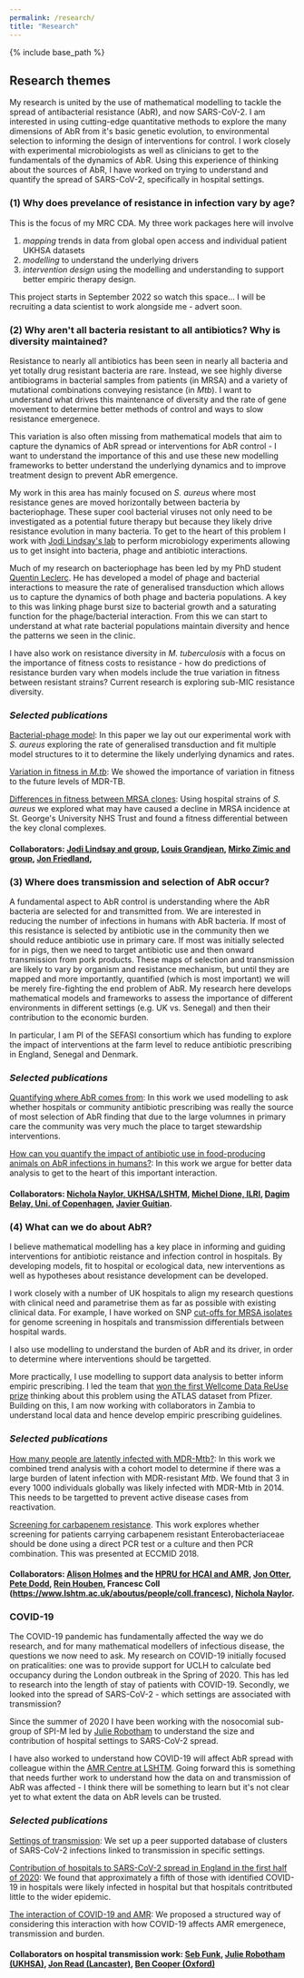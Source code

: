 ```yaml
---
permalink: /research/
title: "Research"
---
```


{% include base_path %}

## Research themes

My research is united by the use of mathematical modelling to tackle the spread of antibacterial resistance (AbR), and now SARS-CoV-2. I am interested in using cutting-edge quantitative methods to explore the many dimensions of AbR from it's basic genetic evolution, to environmental selection to informing the design of interventions for control. I work closely with experimental microbiologists as well as clinicians to get to the fundamentals of the dynamics of AbR. Using this experience of thinking about the sources of AbR, I have worked on trying to understand and quantify the spread of SARS-CoV-2, specifically in hospital settings.  

### (1) Why does prevelance of resistance in infection vary by age? 

This is the focus of my MRC CDA. My three work packages here will involve 

1. *mapping* trends in data from global open access and individual patient UKHSA datasets
2. *modelling* to understand the underlying drivers 
3. *intervention design* using the modelling and understanding to support better empiric therapy design.
 
This project starts in September 2022 so watch this space... I will be recruiting a data scientist to work alongside me - advert soon. 

### (2) Why aren't all bacteria resistant to all antibiotics? Why is diversity maintained? 

Resistance to nearly all antibiotics has been seen in nearly all bacteria and yet totally drug resistant bacteria are rare. Instead, we see highly diverse antibiograms in bacterial samples from patients (in MRSA) and a variety of mutational combinations conveying resistance (in *Mtb*). I want to understand what drives this maintenance of diversity and the rate of gene movement to determine better methods of control and ways to slow resistance emergenece. 

This variation is also often missing from mathematical models that aim to capture the dynamics of AbR spread or interventions for AbR control - I want to understand the importance of this and use these new modelling frameworks to better understand the underlying dynamics and to improve treatment design to prevent AbR emergence. 

My work in this area has mainly focused on *S. aureus* where most resistance genes are moved horizontally between bacteria by bacteriophage. These super cool bacterial viruses not only need to be investigated as a potential future therapy but because they likely drive resistance evolution in many bacteria. To get to the heart of this problem I work with [Jodi Lindsay's lab](https://www.sgul.ac.uk/research-profiles-a-z/jodi-lindsay) to perform microbiology experiments allowing us to get insight into bacteria, phage and antibiotic interactions. 

Much of my research on bacteriophage has been led by my PhD student [Quentin Leclerc](https://scholar.google.com/citations?user=oSDPjWIAAAAJ&hl=en). He has developed a model of phage and bacterial interactions to measure the rate of generalised transduction which allows us to capture the dynamics of both phage and bacteria populations. A key to this was linking phage burst size to bacterial growth and a saturating function for the phage/bacterial interaction. From this we can start to understand at what rate bacterial populations maintain diversity and hence the patterns we seen in the clinic. 

I have also work on resistance diversity in *M. tuberculosis* with a focus on the importance of fitness costs to resistance - how do predictions of resistance burden vary when models include the true variation in fitness between resistant strains? Current research is exploring sub-MIC resistance diversity. 

### *Selected publications*
[Bacterial-phage model](https://journals.asm.org/doi/full/10.1128/msystems.00135-22): In this paper we lay out our experimental work with *S. aureus* exploring the rate of generalised transduction and fit multiple model structures to it to determine the likely underlying dynamics and rates. 

[Variation in fitness in *M.tb*](https://www.ncbi.nlm.nih.gov/pmc/articles/PMC4583567/): We showed the importance of variation in fitness to the future levels of MDR-TB. 

[Differences in fitness between MRSA clones](https://www.ncbi.nlm.nih.gov/pubmed/22761331): Using hospital strains of *S. aureus* we explored what may have caused a decline in MRSA incidence at St. George's University NHS Trust and found a fitness differential between the key clonal complexes.

#### Collaborators: [Jodi Lindsay and group](https://www.sgul.ac.uk/research-profiles-a-z/jodi-lindsay), [Louis Grandjean](https://www.researchgate.net/profile/Louis_Grandjean2-UCL), [Mirko Zimic and group](http://www.upch.edu.pe/vrinve/investigacion/lbbm-gbi), [Jon Friedland](http://www.imperial.ac.uk/people/j.friedland), 

### (3) Where does transmission and selection of AbR occur? 

A fundamental aspect to AbR control is understanding where the AbR bacteria are selected for and transmitted from. We are interested in reducing the number of infections in humans with AbR bacteria. If most of this resistance is selected by antibiotic use in the community then we should reduce antibiotic use in primary care. If most was initially selected for in pigs, then we need to target antibiotic use and then onward transmission from pork products. These maps of selection and transmission are likely to vary by organism and resistance mechanism, but until they are mapped and more importantly, quantified (which is most important) we will be merely fire-fighting the end problem of AbR. My research here develops mathematical models and frameworks to assess the importance of different environments in different settings (e.g. UK vs. Senegal) and then their contribution to the economic burden. 

In particular, I am PI of the SEFASI consortium which has funding to explore the impact of interventions at the farm level to reduce antibiotic prescribing in England, Senegal and Denmark. 

### *Selected publications*
[Quantifying where AbR comes from](https://bmcmedicine.biomedcentral.com/articles/10.1186/s12916-018-1121-8): In this work we used modelling to ask whether hospitals or community antibiotic prescribing was really the source of most selection of AbR finding that due to the large volumnes in primary care the community was very much the place to target stewardship interventions. 

[How can you quantify the impact of antibiotic use in food-producing animals on AbR infections in humans?](https://www.mdpi.com/2079-6382/11/1/66): In this work we argue for better data analysis to get to the heart of this important interaction.

#### Collaborators: [Nichola Naylor, UKHSA/LSHTM](https://www.lshtm.ac.uk/aboutus/people/naylor.nichola), [Michel Dione, ILRI](https://www.ilri.org/people/michel-mainack-dione), [Dagim Belay, Uni. of Copenhagen](https://ifro.ku.dk/english/staff/?pure=en/persons/419281), [Javier Guitian](https://www.rvc.ac.uk/about/our-people/javier-guitian). 


### (4) What can we do about AbR? 

I believe mathematical modelling has a key place in informing and guiding interventions for antibiotic reistance and infection control in hospitals. By developing models, fit to hospital or ecological data, new interventions as well as hypotheses about resistance development can be developed. 

I work closely with a number of UK hospitals to align my research questions with clinical need and parametrise them as far as possible with existing clinical data. For example, I have worked on SNP [cut-offs for MRSA isolates](https://www.sciencedirect.com/science/article/pii/S266652472030149X) for genome screening in hospitals and transmission differentials between hospital wards. 

I also use modelling to understand the burden of AbR and its driver, in order to determine where interventions should be targetted.  

More practically, I use modelling to support data analysis to better inform empiric prescribing. I led the team that [won the first Wellcome Data ReUse prize](https://www.lshtm.ac.uk/research/centres/amr/news/84291/wellcome-data-re-use-prize-amr-surveillance) thinking about this problem using the ATLAS dataset from Pfizer. Building on this, I am now working with collaborators in Zambia to understand local data and hence develop empiric prescribing guidelines. 

### *Selected publications*

[How many people are latently infected with MDR-Mtb?](https://www.sciencedirect.com/science/article/pii/S147330991930307X): In this work we combined trend analysis with a cohort model to determine if there was a large burden of latent infection with MDR-resistant *Mtb*. We found that 3 in every 1000 individuals globally was likely infected with MDR-Mtb in 2014. This needs to be targetted to prevent active disease cases from reactivation. 

[Screening for carbapenem resistance](https://www.ncbi.nlm.nih.gov/pmc/articles/PMC6094916/). This work explores whether screening for patients carrying carbapenem resistant Enterobacteriaceae should be done using a direct PCR test or a culture and then PCR combination. This was presented at ECCMID 2018.

#### Collaborators: [Alison Holmes](https://www.imperial.ac.uk/people/alison.holmes) and the [HPRU for HCAI and AMR](https://www.imperial.ac.uk/medicine/hpru-amr), [Jon Otter](https://www.imperial.ac.uk/people/j.otter), [Pete Dodd](https://www.sheffield.ac.uk/scharr/people/staff/pete-dodd), [Rein Houben](https://www.lshtm.ac.uk/aboutus/people/houben.rein), Francesc Coll (https://www.lshtm.ac.uk/aboutus/people/coll.francesc), [Nichola Naylor](https://www.lshtm.ac.uk/aboutus/people/naylor.nichola). 


### COVID-19

The COVID-19 pandemic has fundamentally affected the way we do research, and for many mathematical modellers of infectious disease, the questions we now need to ask. My research on COVID-19 initially focused on praticalities: one was to provide support for UCLH to calculate bed occupancy during the London outbreak in the Spring of 2020. This has led to research into the length of stay of patients with COVID-19. Secondly, we looked into the spread of SARS-CoV-2 - which settings are associated with transmission? 

Since the summer of 2020 I have been working with the nosocomial sub-group of SPI-M led by [Julie Robotham](https://www.imperial.ac.uk/people/j.robotham) to understand the size and contribution of hospital settings to SARS-CoV-2 spread. 

I have also worked to understand how COVID-19 will affect AbR spread with colleague within the [AMR Centre at LSHTM](https://www.lshtm.ac.uk/research/centres/amr). Going forward this is something that needs further work to understand how the data on and transmission of AbR was affected - I think there will be something to learn but it's not clear yet to what extent the data on AbR levels can be trusted. 


### *Selected publications*
[Settings of transmission](https://wellcomeopenresearch.org/articles/5-83/v2): We set up a peer supported database of clusters of SARS-CoV-2 infections linked to transmission in specific settings. 

[Contribution of hospitals to SARS-CoV-2 spread in England in the first half of 2020](https://bmcinfectdis.biomedcentral.com/articles/10.1186/s12879-022-07490-4): We found that approximately a fifth of those with identified COVID-19 in hospitals were likely infected in hospital but that hospitals contritbuted little to the wider epidemic.

[The interaction of COVID-19 and AMR](https://elifesciences.org/articles/64139): We proposed a structured way of considering this interaction with how COVID-19 affects AMR emergenece, transmission and burden. 


#### Collaborators on hospital transmission work: [Seb Funk](https://www.lshtm.ac.uk/aboutus/people/funk.sebastian), [Julie Robotham (UKHSA)](https://www.imperial.ac.uk/people/j.robotham), [Jon Read (Lancaster)](https://www.lancaster.ac.uk/people-profiles/jonathan-read), [Ben Cooper (Oxford)](https://www.ndm.ox.ac.uk/team/ben-cooper)
